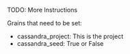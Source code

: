 TODO: More Instructions

Grains that need to be set:
* cassandra_project: This is the project
* cassandra_seed: True or False
